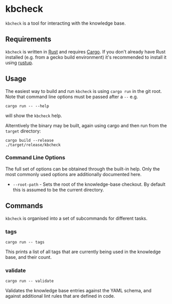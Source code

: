 # kbcheck

`kbcheck` is a tool for interacting with the knowledge base.

## Requirements

`kbcheck` is written in [Rust](https://www.rust-lang.org/) and
requires [Cargo](https://doc.rust-lang.org/cargo/). If you don't
already have Rust installed (e.g. from a gecko build environment) it's
recommended to install it using [rustup](https://rustup.rs/).

## Usage

The easiest way to build and run `kbcheck` is using `cargo run` in the
git root. Note that command line options must be passed after a `--`
e.g.

```
cargo run -- --help
```
will show the `kbcheck` help.

Alterntively the binary may be built, again using cargo and then run from the `target` directory:

```
cargo build --release
./target/release/kbcheck
```

### Command Line Options

The full set of options can be obtained through the built-in
help. Only the most commonly used options are additionally documented
here.

* `--root-path` - Sets the root of the knowledge-base checkout. By
  default this is assumed to be the current directory.

## Commands

`kbcheck` is organised into a set of subcommands for different tasks.

### tags

`cargo run -- tags`

This prints a list of all tags that are currently being used in the
knowledge base, and their count.

### validate

`cargo run -- validate`

Validates the knowledge base entries against the YAML schema, and
against additional lint rules that are defined in code.
